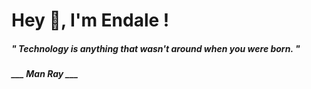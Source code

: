 <h1 title="head"> Hey 👋, I'm Endale !</h1>

**<h5><i>" Technology is anything that wasn't around when you were born. "</i></h5>**

*<b>___ Man Ray ___</b>*
